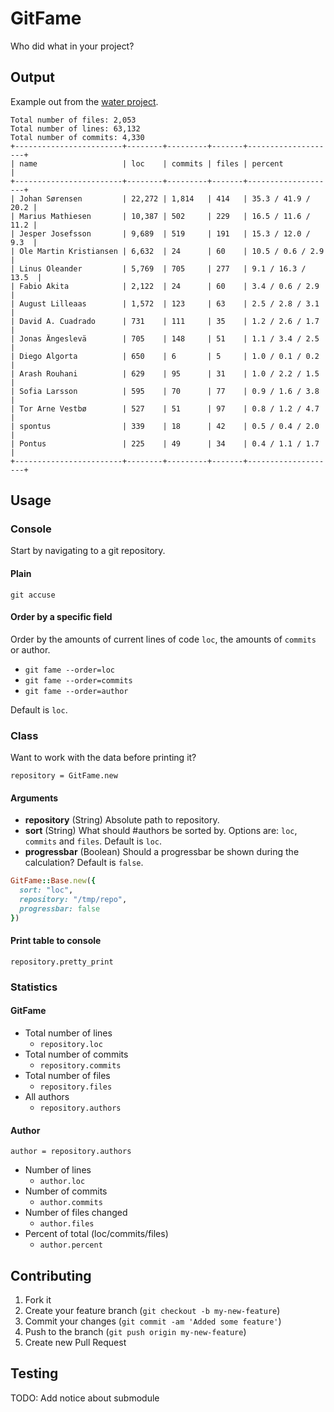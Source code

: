 # GitFame

Who did what in your project?

## Output

Example out from the [water project](https://github.com/water/mainline).

```
Total number of files: 2,053
Total number of lines: 63,132
Total number of commits: 4,330
+------------------------+--------+---------+-------+--------------------+
| name                   | loc    | commits | files | percent            |
+------------------------+--------+---------+-------+--------------------+
| Johan Sørensen         | 22,272 | 1,814   | 414   | 35.3 / 41.9 / 20.2 |
| Marius Mathiesen       | 10,387 | 502     | 229   | 16.5 / 11.6 / 11.2 |
| Jesper Josefsson       | 9,689  | 519     | 191   | 15.3 / 12.0 / 9.3  |
| Ole Martin Kristiansen | 6,632  | 24      | 60    | 10.5 / 0.6 / 2.9   |
| Linus Oleander         | 5,769  | 705     | 277   | 9.1 / 16.3 / 13.5  |
| Fabio Akita            | 2,122  | 24      | 60    | 3.4 / 0.6 / 2.9    |
| August Lilleaas        | 1,572  | 123     | 63    | 2.5 / 2.8 / 3.1    |
| David A. Cuadrado      | 731    | 111     | 35    | 1.2 / 2.6 / 1.7    |
| Jonas Ängeslevä        | 705    | 148     | 51    | 1.1 / 3.4 / 2.5    |
| Diego Algorta          | 650    | 6       | 5     | 1.0 / 0.1 / 0.2    |
| Arash Rouhani          | 629    | 95      | 31    | 1.0 / 2.2 / 1.5    |
| Sofia Larsson          | 595    | 70      | 77    | 0.9 / 1.6 / 3.8    |
| Tor Arne Vestbø        | 527    | 51      | 97    | 0.8 / 1.2 / 4.7    |
| spontus                | 339    | 18      | 42    | 0.5 / 0.4 / 2.0    |
| Pontus                 | 225    | 49      | 34    | 0.4 / 1.1 / 1.7    |
+------------------------+--------+---------+-------+--------------------+
```

## Usage

### Console

Start by navigating to a git repository.

#### Plain

`git accuse`

#### Order by a specific field

Order by the amounts of current lines of code `loc`, the amounts of `commits` or author.

- `git fame --order=loc`
- `git fame --order=commits`
- `git fame --order=author`

Default is `loc`.

### Class

Want to work with the data before printing it?

`repository = GitFame.new`

#### Arguments

- **repository** (String) Absolute path to repository.
- **sort** (String) What should #authors be sorted by. Options are: `loc`, `commits` and `files`. Default is `loc`.
- **progressbar** (Boolean) Should a progressbar be shown during the calculation? Default is `false`.

``` ruby
GitFame::Base.new({
  sort: "loc", 
  repository: "/tmp/repo",
  progressbar: false
})
```

#### Print table to console

`repository.pretty_print`

### Statistics

#### GitFame

- Total number of lines
  - `repository.loc`
- Total number of commits
  - `repository.commits`
- Total number of files
  - `repository.files`
- All authors
  - `repository.authors`

#### Author

`author = repository.authors`

- Number of lines
  - `author.loc`
- Number of commits
  - `author.commits`
- Number of files changed
  - `author.files`
- Percent of total (loc/commits/files)
  - `author.percent`

## Contributing

1. Fork it
2. Create your feature branch (`git checkout -b my-new-feature`)
3. Commit your changes (`git commit -am 'Added some feature'`)
4. Push to the branch (`git push origin my-new-feature`)
5. Create new Pull Request

## Testing

TODO: Add notice about submodule